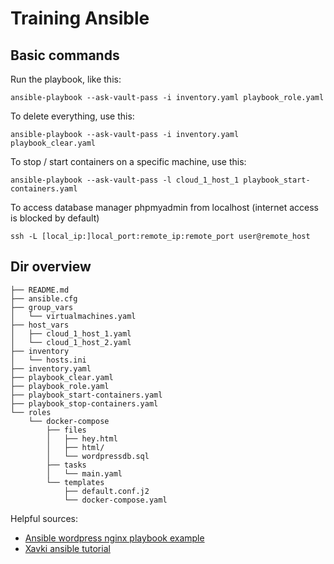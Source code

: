 # Training Ansible

## Basic commands

Run the playbook, like this:

`ansible-playbook --ask-vault-pass -i inventory.yaml playbook_role.yaml`

To delete everything, use this:

`ansible-playbook --ask-vault-pass -i inventory.yaml playbook_clear.yaml`

To stop / start containers on a specific machine, use this:

`ansible-playbook --ask-vault-pass -l cloud_1_host_1 playbook_start-containers.yaml`

To access database manager phpmyadmin from localhost (internet access is blocked by default)

`ssh -L [local_ip:]local_port:remote_ip:remote_port user@remote_host`

## Dir overview

```
├── README.md
├── ansible.cfg
├── group_vars
│   └── virtualmachines.yaml
├── host_vars
│   ├── cloud_1_host_1.yaml
│   └── cloud_1_host_2.yaml
├── inventory
│   └── hosts.ini
├── inventory.yaml
├── playbook_clear.yaml
├── playbook_role.yaml
├── playbook_start-containers.yaml
├── playbook_stop-containers.yaml
└── roles
    └── docker-compose
        ├── files
        │   ├── hey.html
        │   ├── html/
        │   └── wordpressdb.sql
        ├── tasks
        │   └── main.yaml
        └── templates
            ├── default.conf.j2
            └── docker-compose.yaml
````

Helpful sources:
- [Ansible wordpress nginx playbook example](https://github.com/ansible/ansible-examples/tree/master/wordpress-nginx)
- [Xavki ansible tutorial](https://gitlab.com/xavki/devopsland/-/tree/master/ansible)

